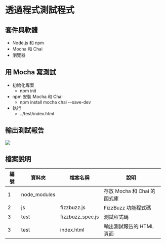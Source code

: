 # 透過程式測試程式

## 套件與軟體
* Node.js 和 npm
* Mocha 和 Chai
* 瀏覽器

## 用 Mocha 寫測試 
* 初始化專案
  * npm init
* npm 安裝 Mocha 和 Chai
  * npm install mocha chai --save-dev
* 執行
  * ../test/index.html

## 輸出測試報告

![](https://oranwind.s3.amazonaws.com/2019/May/_____2019_05_13___3_37_42-1557733079490.png)

## 檔案說明

| 編號 | 資料夾 |  檔案名稱 | 說明  |
|---|---|---|---|
|1| node_modules |   | 存放 Mocha 和 Chai 的函式庫  |
|2| js |  fizzbuzz.js | FizzBuzz 功能程式碼  |
|3| test | fizzbuzz_spec.js  | 測試程式碼 |
|3| test | index.html  |  輸出測試報告的 HTML 頁面 |
